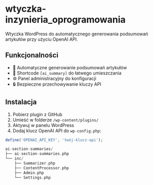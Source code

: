 # wtyczka-inzynieria_oprogramowania
Wtyczka WordPress do automatycznego generowania podsumowań artykułów przy użyciu OpenAI API.

## Funkcjonalności

- 🤖 Automatyczne generowanie podsumowań artykułów
- 📱 Shortcode `[ai_summary]` do łatwego umieszczania
- ⚙️ Panel administracyjny do konfiguracji
- 🔒 Bezpieczne przechowywanie kluczy API

## Instalacja

1. Pobierz plugin z GitHub
2. Umieść w folderze `/wp-content/plugins/`
3. Aktywuj w panelu WordPress
4. Dodaj klucz OpenAI API do `wp-config.php`:

```php
define('OPENAI_API_KEY', 'twój-klucz-api');

ai-section-summaries/
├── ai-section-summaries.php
└── inc/
    ├── Summarizer.php
    ├── ContentProcessor.php
    ├── Admin.php
    └── Settings.php
